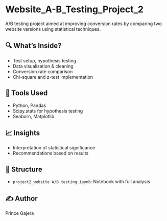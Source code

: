 # Website_A-B_Testing_Project_2

A/B testing project aimed at improving conversion rates by comparing two website versions using statistical techniques.

## 🔍 What’s Inside?
- Test setup, hypothesis testing
- Data visualization & cleaning
- Conversion rate comparison
- Chi-square and z-test implementation

## 🧠 Tools Used
- Python, Pandas
- Scipy.stats for hypothesis testing
- Seaborn, Matplotlib

## 📈 Insights
- Interpretation of statistical significance
- Recommendations based on results

## 📁 Structure
- `project2_website A/B testing.ipynb`: Notebook with full analysis

## ✍️ Author
Prince Gajera
